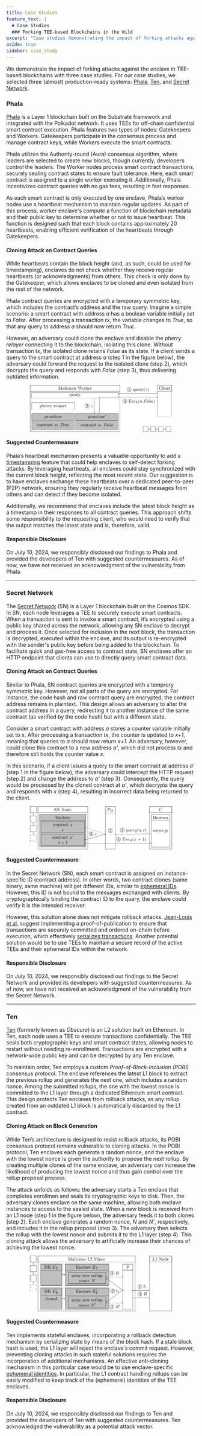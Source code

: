 ```yaml
---
title: Case Studies
feature_text: |
  # Case Studies
  ### Forking TEE-based Blockchains in the Wild
excerpt: "Case studies demonstrating the impact of forking attacks against TEE-based blockchains"
aside: true
sidebar: case_study
---
```



We demonstrate the impact of forking attacks against the enclave in TEE-based blockchains with three case studies. For our case studies, we selected three (almost) production-ready systems: [Phala](#phala), [Ten](#ten), and [Secret Network](#secret-network). 

### Phala

[Phala](https://phala.network/) is a Layer 1 blockchain built on the Substrate framework and integrated with the Polkadot network. It uses TEEs for off-chain confidential smart contract execution. Phala features two types of nodes: Gatekeepers and Workers. Gatekeepers participate in the consensus process and manage contract keys, while Workers execute the smart contracts.

Phala utilizes the Authority-round (Aura) consensus algorithm, where leaders are selected to create new blocks, though currently, developers control the leaders. The Worker nodes process smart contract transactions, securely sealing contract states to ensure fault tolerance. Here, each smart contract is assigned to a single worker executing it. Additionally, Phala incentivizes contract queries with no gas fees, resulting in fast responses.

As each smart contract is only executed by one enclave, Phala’s worker nodes use a heartbeat mechanism to maintain regular updates. As part of this process, worker enclave's compute a function of blockchain metadata and their public key to determine whether or not to issue heartbeat. This function is designed such that each block contains approximately 20 heartbeats, enabling efficient verification of the heartbeats through Gatekeepers. 

<a id="cloning-attack-on-contract-queries-phala"></a>

#### Cloning Attack on Contract Queries

While heartbeats contain the block height (and, as such, could be used for timestamping), enclaves do not check whether they receive regular heartbeats (or acknowledgments) from others. This check is only done by the Gatekeeper, which allows enclaves to be cloned and even isolated from the rest of the network.

Phala contract queries are encrypted with a temporary symmetric key, which includes the contract’s address and the raw query. Imagine a simple scenario: a smart contract with address *a* has a boolean variable initially set to *False*. After processing a transaction *tx*, the variable changes to *True*, so that any query to address *a* should now return *True*. 

However, an adversary could clone the enclave and disable the *pherry relayer* connecting it to the blockchain, isolating this clone. Without transaction *tx*, the isolated clone retains *False* as its state. If a client sends a query to the smart contract at address *a* (step 1 in the figure below), the adversary could forward the request to the isolated clone (step 2), which decrypts the query and responds with *False* (step 3), thus delivering outdated information.

<img src="/assets/figures/attack_phala.svg" alt="Overview of the cloning attack on on Phala. A malicious worker clones the enclave running the smart contract. It then prevents the clone from receiving state updates and answers contract queries with an outdated state." style="display: block; margin-left: auto; margin-right: auto; width: 75%;"/>

<!--object data="/assets/figures/attack_phala.pdf" type="application/pdf" width="80%">
    <embed src="/assets/figures/attack_phala.pdf">
        <p>This browser does not support PDFs. Please download the PDF to view it: <a href="/assets/figures/attack_phala.pdf">Download PDF</a>.</p>
    </embed>
</object-->


<a id="suggested-countermeasure-phala"></a>

#### Suggested Countermeasure

Phala’s heartbeat mechanism presents a valuable opportunity to add a [timestamping](/#serializing-state) feature that could help enclaves to self-detect forking attacks. By leveraging heartbeats, all enclaves could stay synchronized with the current block height, reflecting the most recent state. Our suggestion is to have enclaves exchange these heartbeats over a dedicated peer-to-peer (P2P) network, ensuring they regularly receive heartbeat messages from others and can detect if they become isolated.

Additionally, we recommend that enclaves include the latest block height as a timestamp in their responses to all contract queries. This approach shifts some responsibility to the requesting client, who would need to verify that the output matches the latest state and is, therefore, valid.

<a id="responsible-disclosure-phala"></a>

#### Responsible Disclosure

On July 10, 2024, we responsibly disclosed our findings to Phala and provided the developers of Ten with suggested countermeasures. As of now, we have not received an acknowledgment of the vulnerability from Phala.

---

### Secret Network

The [Secret Network](https://scrt.network/) (SN) is a Layer 1 blockchain built on the Cosmos SDK. In SN, each node leverages a TEE to securely execute smart contracts. When a transaction is sent to invoke a smart contract, it’s encrypted using a public key shared across the network, allowing any SN enclave to decrypt and process it. Once selected for inclusion in the next block, the transaction is decrypted, executed within the enclave, and its output is re-encrypted with the sender's public key before being added to the blockchain. To facilitate quick and gas-free access to contract state, SN enclaves offer an HTTP endpoint that clients can use to directly query smart contract data.


<a id="cloning-attack-on-contract-queries-secret"></a>

#### Cloning Attack on Contract Queries

Similar to Phala, SN contract queries are encrypted with a temprory symmetric key. However, not all parts of the query are encrypted. For instance, the code hash and raw contract query are encrypted, the contract address remains in plaintext. This design allows an adversary to alter the contract address in a query, redirecting it to another instance of the same contract (as verified by the code hash) but with a different state.

Consider a smart contract with address *a* stores a counter variable initially set to *x*. After processing a transaction *tx*, the counter is updated to *x+1*, meaning that queries to *a* should now return *x+1*. An adversary, however, could clone this contract to a new address *a'*, which did not process *tx* and therefore still holds the counter value *x*.

In this scenario, if a client issues a query to the smart contract at address *a'* (step 1 in the figure below), the adversary could intercept the HTTP request (step 2) and change the address to *a'* (step 3). Consequently, the query would be processed by the cloned contract at *a'*, which decrypts the query and responds with *x* (step 4), resulting in incorrect data being returned to the client.

<img src="/assets/figures/attack_secret.svg" alt="Overview of the cloning attack on the Secret Network. A malicious Proxy PM in the network changes the contract address in the client’s query to return the state of a different instance with the same code." style="display: block; margin-left: auto; margin-right: auto; width: 75%;"/>



<a id="suggested-countermeasure-secret"></a>

#### Suggested Countermeasure

In the Secret Network (SN), each smart contract is assigned an instance-specific ID (contract address). In other words, two contract clones (same binary, same machine) will get different IDs, similar to [ephemeral IDs](/#ephemeral-identities). However, this ID is not bound to the messages exchanged with clients. By cryptographically binding the contract ID to the query, the enclave could verify it is the intended receiver.

However, this solution alone does not mitigate rollback attacks. [Jean-Louis et al.](https://eprint.iacr.org/2023/378.pdf) suggest implementing a proof-of-publication to ensure that transactions are securely committed and ordered on-chain before execution, which effectively [serializes transactions](/#serializing-state). Another potential solution would be to use TEEs to maintain a secure record of the active TEEs and their ephemeral IDs within the network.

<a id="responsible-disclosure-secret"></a>

#### Responsible Disclosure

On July 10, 2024, we responsibly disclosed our findings to the Secret Network and provided its developers with suggested countermeasures. As of now, we have not received an acknowledgment of the vulnerability from the Secret Network.

---

### Ten

[Ten](https://ten.xyz/) (formerly known as *Obscuro*) is an L2 solution built on Ethereum. In Ten, each node uses a TEE to execute transactions confidentially. The TEE seals both cryptographic keys and smart contract states, allowing nodes to restart without needing re-enrollment. Transactions are encrypted with a network-wide public key and can be decrypted by any Ten enclave.

To maintain order, Ten employs a custom *Proof-of-Block-Inclusion (POBI)* consensus protocol. The enclave references the latest L1 block to extract the previous rollup and generates the next one, which includes a random nonce. Among the submitted rollups, the one with the lowest nonce is committed to the L1 layer through a dedicated Ethereum smart contract. This design protects Ten enclaves from rollback attacks, as any rollup created from an outdated L1 block is automatically discarded by the L1 contract.

#### Cloning Attack on Block Generation

While Ten’s architecture is designed to resist rollback attacks, its POBI consensus protocol remains vulnerable to cloning attacks. In the POBI protocol, Ten enclaves each generate a random nonce, and the enclave with the lowest nonce is given the authority to propose the next rollup. By creating multiple clones of the same enclave, an adversary can increase the likelihood of producing the lowest nonce and thus gain control over the rollup proposal process.

The attack unfolds as follows: the adversary starts a Ten enclave that completes enrollmen and seals its cryptographic keys to disk. Then, the adversary clones enclave on the same machine, allowing both enclave instances to access to the sealed state. When a new block is received from an L1 node (step 1 in the figure below), the adversary feeds it to both clones (step 2). Each enclave generates a random nonce, *N* and *N'*, respectively, and includes it in the rollup proposal (step 3). The adversary then selects the rollup with the lowest nonce and submits it to the L1 layer (step 4). This cloning attack allows the adversary to artificially increase their chances of achieving the lowest nonce.

<img src="/assets/figures/attack_ten.svg" alt="Overview of the cloning attack on on Ten. An adversary increases the chances of proposing the next block by running two enclave clones and choosing the output with the lowest nonce." style="display: block; margin-left: auto; margin-right: auto; width: 75%;"/>


<a id="suggested-countermeasure-ten"></a>

#### Suggested Countermeasure

Ten implements stateful enclaves, incorporating a rollback detection mechanism by serializing state by means of the block hash. If a stale block hash is used, the L1 layer will reject the enclave's commit request. However, preventing cloning attacks in such stateful solutions requires the incorporation of additional mechanisms. An effective anti-cloning mechanism in this particular case would be to use enclave-specific [ephemeral identities](/#ephemeral-identities). In particular, the L1 contract handling rollups can be easily modified to keep track of the (ephemeral) identities of the TEE enclaves.

<a id="responsible-disclosure-ten"></a>

#### Responsible Disclosure

On July 10, 2024, we responsibly disclosed our findings to Ten and provided the developers of Ten with suggested countermeasures. Ten acknowledged the vulnerability as a potential attack vector.
